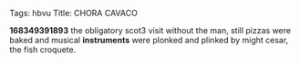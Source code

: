 Tags: hbvu
Title: CHORA CAVACO
  
**168349391893**  the obligatory scot3 visit without the man, still pizzas were baked and musical **instruments** were plonked and plinked by might cesar, the fish croquete.